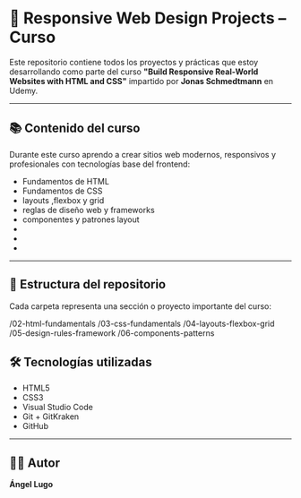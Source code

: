 # 🚀 Responsive Web Design Projects – Curso

Este repositorio contiene todos los proyectos y prácticas que estoy desarrollando como parte del curso **"Build Responsive Real-World Websites with HTML and CSS"** impartido por **Jonas Schmedtmann** en Udemy.

---

## 📚 Contenido del curso

Durante este curso aprendo a crear sitios web modernos, responsivos y profesionales con tecnologías base del frontend:

- Fundamentos de HTML
- Fundamentos de CSS
- layouts ,flexbox y grid
- reglas de diseño web y frameworks
- componentes y patrones layout
- 
- 
- 
---

## 📁 Estructura del repositorio

Cada carpeta representa una sección o proyecto importante del curso:

/02-html-fundamentals
/03-css-fundamentals
/04-layouts-flexbox-grid
/05-design-rules-framework
/06-components-patterns

## 🛠 Tecnologías utilizadas

- HTML5
- CSS3
- Visual Studio Code
- Git + GitKraken
- GitHub


---

## 👨‍💻 Autor

**Ángel Lugo**
